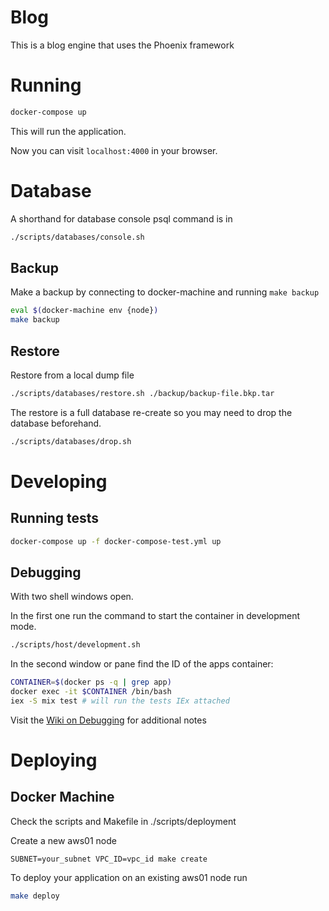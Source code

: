 # Blog

This is a blog engine that uses the Phoenix framework

# Running

```sh
docker-compose up
```
This will run the application.

Now you can visit `localhost:4000` in your browser.

# Database
A shorthand for database console psql command is in
```sh
./scripts/databases/console.sh
```

## Backup
Make a backup by connecting to docker-machine and running `make backup`

```sh
eval $(docker-machine env {node})
make backup
```

## Restore
Restore from a local dump file

```sh
./scripts/databases/restore.sh ./backup/backup-file.bkp.tar
```
The restore is a full database re-create so you may need to drop the database
beforehand.

```sh
./scripts/databases/drop.sh
```

# Developing

## Running tests
```sh
docker-compose up -f docker-compose-test.yml up
```

## Debugging

With two shell windows open.

In the first one run the command to start the container in development mode.
```sh
./scripts/host/development.sh
```
In the second window or pane find the ID of the apps container:
```sh
CONTAINER=$(docker ps -q | grep app)
docker exec -it $CONTAINER /bin/bash
iex -S mix test # will run the tests IEx attached
```
Visit the [Wiki on
Debugging](https://github.com/dmitrinesterenko/blog/wiki/Debugging) for
additional notes

# Deploying

## Docker Machine
Check the scripts and Makefile in ./scripts/deployment

Create a new aws01 node
```
SUBNET=your_subnet VPC_ID=vpc_id make create
```

To deploy your application on an existing aws01 node run
```sh
make deploy
```
